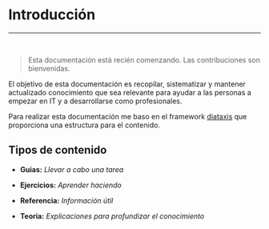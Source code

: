 # Introducción

<hr>
<br>

> <i class="fa fa-wrench icon-bullet" alt=""></i> Esta documentación está recién comenzando. Las contribuciones son bienvenidas.

El objetivo de esta documentación es recopilar, sistematizar y mantener actualizado conocimiento que sea relevante para ayudar a las personas a empezar en IT y a desarrollarse como profesionales.

Para realizar esta documentación me baso en el framework [diataxis](https://diataxis.fr/) que proporciona una estructura para el contenido.

## Tipos de contenido

 - **Guias:** _Llevar a cabo una tarea_

 - **Ejercicios:** _Aprender haciendo_

 - **Referencia:** _Información útil_

 - **Teoria:** _Explicaciones para profundizar el conocimiento_
